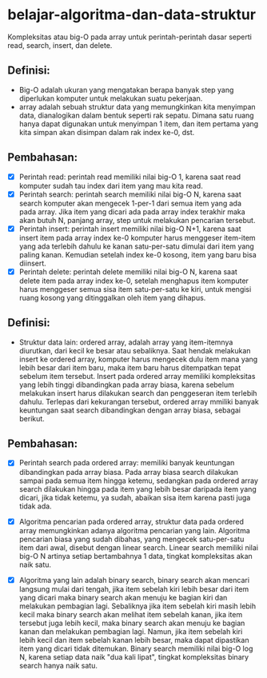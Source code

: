 # belajar-algoritma-dan-data-struktur

Kompleksitas atau big-O pada array untuk perintah-perintah dasar seperti read, search, insert, dan delete.

## Definisi:
- Big-O adalah ukuran yang mengatakan berapa banyak step yang diperlukan komputer untuk melakukan suatu pekerjaan.
- array adalah sebuah struktur data yang memungkinkan kita menyimpan data, dianalogikan dalam bentuk seperti rak sepatu.
Dimana satu ruang hanya dapat digunakan untuk menyimpan 1 item, dan item pertama yang kita simpan akan disimpan dalam rak index ke-0, dst.

## Pembahasan:
- [x] Perintah read: perintah read memiliki nilai big-O 1, karena saat read komputer sudah tau index dari item yang mau kita read.
- [x] Perintah search: perintah search memiliki nilai big-O N, karena saat search komputer akan mengecek 1-per-1 dari semua item yang ada pada array.
Jika item yang dicari ada pada array index terakhir maka akan butuh N, panjang array, step untuk melakukan pencarian tersebut.
- [x] Perintah insert: perintah insert memiliki nilai big-O N+1, karena saat insert item pada array index ke-0 komputer harus menggeser item-item yang ada terlebih dahulu ke kanan satu-per-satu dimulai dari item yang paling kanan. Kemudian setelah index ke-0 kosong, item yang baru bisa diinsert.
- [x] Perintah delete: perintah delete memiliki nilai big-O N, karena saat delete item pada array index ke-0, setelah menghapus item komputer harus menggeser semua sisa item satu-per-satu ke kiri, untuk mengisi ruang kosong yang ditinggalkan oleh item yang dihapus.

## Definisi:
- Struktur data lain: ordered array, adalah array yang item-itemnya diurutkan, dari kecil ke besar atau sebaliknya.
Saat hendak melakukan insert ke ordered array, komputer harus mengecek dulu item mana yang lebih besar dari item baru, maka item baru harus ditempatkan tepat sebelum item tersebut.
Insert pada ordered array memiliki kompleksitas yang lebih tinggi dibandingkan pada array biasa, karena sebelum melakukan insert harus dilakukan search dan penggeseran item terlebih dahulu. Terlepas dari kekurangan tersebut, ordered array mmiliki banyak keuntungan saat search dibandingkan dengan array biasa, sebagai berikut.

## Pembahasan:
- [x] Perintah search pada ordered array: memiliki banyak keuntungan dibandingkan pada array biasa. Pada array biasa search dilakukan sampai pada semua item hingga ketemu, sedangkan pada ordered array search dilakukan hingga pada item yang lebih besar daripada item yang dicari, jika tidak ketemu, ya sudah, abaikan sisa item karena pasti juga tidak ada.
- [x] Algoritma pencarian pada ordered array, struktur data pada ordered array memungkinkan adanya algoritma pencarian yang lain. Algoritma pencarian biasa yang sudah dibahas, yang mengecek satu-per-satu item dari awal, disebut dengan linear search. Linear search memiliki nilai big-O N artinya setiap bertambahnya 1 data, tingkat kompleksitas akan naik satu.
- [x] Algoritma yang lain adalah binary search, binary search akan mencari langsung mulai dari tengah, jika item sebelah kiri lebih besar dari item yang dicari maka binary search akan menuju ke bagian kiri dan melakukan pembagian lagi. Sebaliknya jika item sebelah kiri masih lebih kecil maka binary search akan melihat item sebelah kanan, jika item tersebut juga lebih kecil, maka binary search akan menuju ke bagian kanan dan melakukan pembagian lagi. Namun, jika item sebelah kiri lebih kecil dan item sebelah kanan lebih besar, maka dapat dipastikan item yang dicari tidak ditemukan. Binary search memiliki nilai big-O log N, karena setiap data naik "dua kali lipat", tingkat kompleksitas binary search hanya naik satu.

